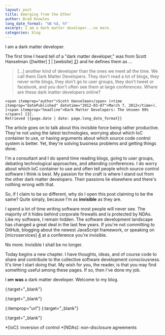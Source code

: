 ```yaml
---
layout: post
title: Emerging from the Ether
author: Brad Knowles
long_date_format: '%B %d, %Y'
excerpt: I am a dark matter developer...no more.
categories: blog
---
```


I am a dark matter developer.

The first time I heard tell of a "dark matter developer," was from Scott Hanselman \{[twitter] [1] \| [website] [2]\} and he defines them as ...

> [...] another kind of developer than the ones we meet all the time. We call them Dark Matter Developers. They don't read a lot of blogs, they never write blogs, they don't go to user groups, they don't tweet or facebook, and you don't often see them at large conferences. Where are these dark matter developers online?
>
>  <cite itemscope itemtype="http://schema.org/BlogPosting">
	<span itemprop="author">Scott Hanselman</span> (<time itemprop="datePublished" datetime="2012-03-07">March 7, 2012</time>).
	[<span itemprop="headline">Dark Matter Developers: The Unseen 99%</span>] [3].
	Retrieved {{page.date | date: page.long_date_format}}
   </cite>   

The article goes on to talk about this invisible force being rather productive.  They're not using the latest technologies, worrying about which IoC container to use, or having arguments about which source code control system is better.  Yet, they're solving business problems and getting things done.

I'm a consultant and I do spend time reading blogs, going to user groups, debating technological approaches, and attending conferences.  I do worry about which IoC container to use and often tell people which source control software I think is best.  My passion for the craft is where I stand out from the other dark matter developers.  Their passions lie elsewhere and there's nothing wrong with that.

So, if I claim to be so different, why do I open this post claiming to be the same?  Quite simply, because I'm as **invisible** as they are.

I spend a lot of time writing software most people will never see.  The majority of it hides behind corporate firewalls and is protected by NDAs.  Like my software, I remain hidden.  The software development landscape has changed a great deal in the last few years.  If you're not committing to GitHub, blogging about the newest JavaScript framework, or speaking on [microservices] [4] at a conference you're invisible.  

No more.  Invisible I shall be no longer.

Today begins a new chapter.  I have thoughts, ideas, and of course code to share and contribute to the collective software development consciousness.  It's time I start doing that.  My wish for you, the reader, is that you may find something useful among these pages.  If so, then I've done my job.

I <s>am</s> **was** a dark matter developer.  Welcome to my blog.

[1]: https://twitter.com/shanselman/
{:target="_blank"}

[2]: http://www.hanselman.com/
{:target="_blank"}

[3]: http://www.hanselman.com/blog/DarkMatterDevelopersTheUnseen99.aspx
{:itemprop="url"}
{:target="_blank"}

[4]: http://martinfowler.com/articles/microservices.html
{:target="_blank"}


*[IoC]: inversion of control
*[NDAs]: non-disclosure agreements

